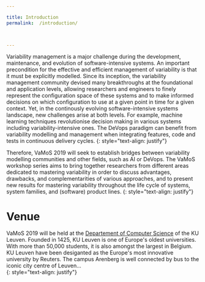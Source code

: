 ```yaml
---

title: Introduction
permalink:  /introduction/

   

---
```



Variability management is a major challenge during the development, maintenance, and evolution of software-intensive systems. An important precondition for the effective and efficient management of variability is that it must be explicitly modelled. Since its inception, the variability management community devised many breakthroughs at the foundational and application levels, allowing researchers and engineers to finely represent the configuration space of these systems and to make informed decisions on which configuration to use at a given point in time for a given context. Yet, in the continously evolving software-intensive systems landscape, new challenges arise at both levels. For example, machine learning techniques revolutionise decision making in various systems including variability-intensive ones. The DeVops paradigm can benefit from variability modelling and management when integrating features, code and tests in continuous delivery cycles. 
{: style="text-align: justify"}

Therefore, VaMoS 2019 will seek to establish bridges between variability modelling communities and other fields, such as AI or DeVops. The VaMoS workshop series aims to bring together researchers from different areas dedicated to mastering variability in order to discuss advantages, drawbacks, and complementarities of various approaches, and to present new results for mastering variability throughout the life cycle of systems, system families, and (software) product lines.
{: style="text-align: justify"}

# Venue

VaMoS 2019 will be held at the [Departement of Computer Science](https://wms.cs.kuleuven.be/cs/english) of the KU Leuven. Founded in 1425, KU Leuven is one of Europe's oldest universities.  With more than 50,000 students, it is also amongst the largest in Belgium. KU Leuven have been desiganted as the Europe's most innovative university by Reuters. The campus Arenberg is well connected by bus to the iconic city centre of Leuven...       
{: style="text-align: justify"}
